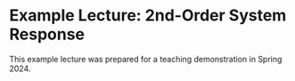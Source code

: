 # Example Lecture: 2nd-Order System Response
This example lecture was prepared for a teaching demonstration in Spring 2024.
